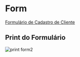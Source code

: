 # Form
 [Formulário de Cadastro de Cliente]( https://henricksc.github.io/Form/)
 
 ## Print do Formulário
 
![print form2](https://user-images.githubusercontent.com/85143215/122096085-899df480-cde4-11eb-897d-8261dbf7d2b7.png)


